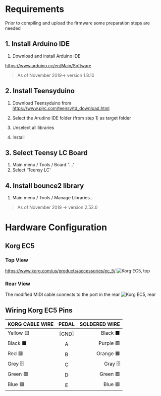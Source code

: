 # Requirements
Prior to compiling and upload the firmware some preparation steps are needed

## 1. Install Arduino IDE
1. Download and install Arduino IDE

https://www.arduino.cc/en/Main/Software

>    As of November 2019-> version 1.8.10

## 2. Install Teensyduino
1. Download Teensyduino from
https://www.pjrc.com/teensy/td_download.html

2. Select the Arudino IDE folder (from step 1) as target folder
3. Unselect all libraries
4. Install

## 3. Select Teensy LC Board
1. Main menu / Tools / Board "..."
2. Select 'Teensy LC'

## 4. Install bounce2 library
1. Main menu / Tools / Manage Libraries...
>    As of November 2019 -> version 2.52.0

# Hardware Configuration
## Korg EC5
### Top View
https://www.korg.com/us/products/accessories/ec_5/
![Korg EC5, top](https://cdn.korg.com/us/products/upload/f9cf3880d4089be89e24affb28709f1e_sp.png)
### Rear View
The modified MIDI cable connects to the port in the rear
![Korg EC5, rear](https://cdn.korg.com/us/products/upload/fbc20c8fcf343468972121e170d7142b_sp.png)


## Wiring Korg EC5 Pins
| KORG CABLE WIRE | PEDAL         | SOLDERED WIRE |
|-----------------|:-------------:|--------------:|
| Yellow       🟨 |  [GND]       | Black    ⬛   |
| Black        ⬛ |  A           | Purple   🟪   |
| Red          🟥 |  B           | Orange   🟧   |
| Grey         🗄  |  C           | Gray     🗄   |
| Green        🟩 |  D           | Green    🟩   |
| Blue         🟦 |  E           | Blue     🟦   |
